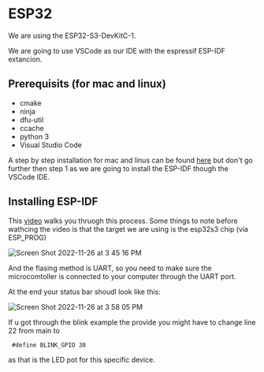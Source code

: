 # ESP32
We are using the ESP32-S3-DevKitC-1.

We are going to use VSCode as our IDE with the espressif ESP-IDF extancion. 

 ## Prerequisits (for mac and linux)
 - cmake 
 - ninja 
 - dfu-util
 - ccache
 - python 3
 - Visual Studio Code

 A step by step installation for mac and linus can be found [here](https://docs.espressif.com/projects/esp-idf/en/latest/esp32s3/get-started/linux-macos-setup.html#:~:text=your%20ESP32%2DS3.-,Step%201.%20Install%20Prerequisites,-Step%202.%20Get) but don't go further then step 1 as we are going to install the ESP-IDF though the VSCode IDE.

 ## Installing ESP-IDF

 This [video](https://www.youtube.com/watch?v=Lc6ausiKvQM&list=TLPQMjYxMTIwMjLsECCqAIaFWA&index=3&ab_channel=EspressifSystems) walks you thruogh this process. Some things to note before wathcing the video is that the target we are using is the esp32s3 chip (via ESP_PROG) 
 
 ![Screen Shot 2022-11-26 at 3 45 16 PM](https://user-images.githubusercontent.com/108932109/204097527-02a3a8d9-375f-49ae-9a8e-7dfb5b483577.png)
 
And the flasing method is UART, so you need to make sure the microcomtoller is connected to your computer through the UART port.

At the end your status bar shoudl look like this:

![Screen Shot 2022-11-26 at 3 58 05 PM](https://user-images.githubusercontent.com/108932109/204097631-a309c18c-75f4-4b8d-858c-0914555eee70.png)

If u got through the blink example the provide you might have to change line 22 from main to
```
 #define BLINK_GPIO 38 
```
as that is the LED pot for this specific device.





